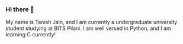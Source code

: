 ### Hi there 👋
My name is Tanish Jain, and I am currently a undergraduate university student studying at BITS Pilani.
I am well versed in Python, and I am learning C currently!
